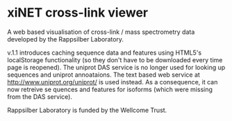 xiNET cross-link viewer
================

A web based visualisation of cross-link / mass spectrometry data developed by the Rappsilber Laboratory.

v.1.1 introduces caching sequence data and features using HTML5's localStorage functionality (so they don't have to be downloaded every time page is reopened). 
The uniprot DAS service is no longer used for looking up sequences and uniprot annoataions. The text based web service at http://www.uniprot.org/uniprot/ is used instead.
As a consequence, it can now retreive se	quences and features for isoforms (which were missing from the DAS service).

Rappsilber Laboratory is funded by the Wellcome Trust.

